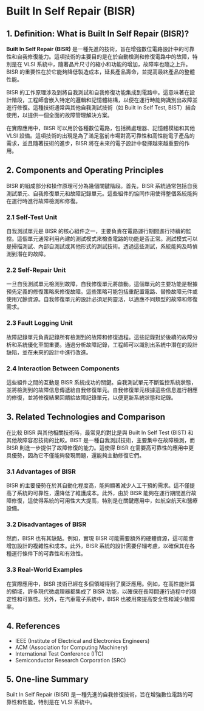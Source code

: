 # Built In Self Repair (BISR)

## 1. Definition: What is **Built In Self Repair (BISR)**?
**Built In Self Repair (BISR)** 是一種先進的技術，旨在增強數位電路設計中的可靠性和自我修復能力。這項技術的主要目的是在於自動檢測和修復電路中的故障，特別是在 VLSI 系統中，隨著晶片尺寸的縮小和功能的增加，故障率也隨之上升。BISR 的重要性在於它能夠降低製造成本，延長產品壽命，並提高最終產品的整體性能。

BISR 的工作原理涉及到將自我測試和自我修復功能集成到電路中。這意味著在設計階段，工程師會嵌入特定的邏輯和記憶體結構，以便在運行時能夠識別出故障並進行修復。這種技術通常與其他自我測試技術（如 Built In Self Test, BIST）結合使用，以提供一個全面的故障管理解決方案。

在實際應用中，BISR 可以用於各種數位電路，包括微處理器、記憶體模組和其他 VLSI 設備。這項技術的出現是為了滿足當前市場對高可靠性和高性能電子產品的需求，並且隨著技術的進步，BISR 將在未來的電子設計中發揮越來越重要的作用。

## 2. Components and Operating Principles
BISR 的組成部分和操作原理可分為幾個關鍵階段。首先，BISR 系統通常包括自我測試單元、自我修復單元和故障記錄單元。這些組件的協同作用使得整個系統能夠在運行時進行故障檢測和修復。

### 2.1 Self-Test Unit
自我測試單元是 BISR 的核心組件之一，主要負責在電路運行期間進行持續的監控。這個單元通常利用內建的測試模式來檢查電路的功能是否正常。測試模式可以是掃描測試、內部自測試或其他形式的測試技術。透過這些測試，系統能夠及時偵測到潛在的故障。

### 2.2 Self-Repair Unit
一旦自我測試單元檢測到故障，自我修復單元將啟動。這個單元的主要功能是根據預先定義的修復策略來修復故障。這些策略可能包括重配置電路、替換故障元件或使用冗餘資源。自我修復單元的設計必須足夠靈活，以適應不同類型的故障和修復需求。

### 2.3 Fault Logging Unit
故障記錄單元負責記錄所有檢測到的故障和修復過程。這些記錄對於後續的故障分析和系統優化至關重要。通過分析故障記錄，工程師可以識別出系統中潛在的設計缺陷，並在未來的設計中進行改進。

### 2.4 Interaction Between Components
這些組件之間的互動是 BISR 系統成功的關鍵。自我測試單元不斷監控系統狀態，並將檢測到的故障信息傳遞給自我修復單元。自我修復單元根據這些信息進行相應的修復，並將修復結果回饋給故障記錄單元，以便更新系統狀態和記錄。

## 3. Related Technologies and Comparison
在比較 BISR 與其他相關技術時，最常見的對比是與 Built In Self Test (BIST) 和其他故障容忍技術的比較。BIST 是一種自我測試技術，主要集中在故障檢測，而 BISR 則進一步提供了故障修復的能力。這使得 BISR 在需要高可靠性的應用中更具優勢，因為它不僅能夠發現問題，還能夠主動修復它們。

### 3.1 Advantages of BISR
BISR 的主要優勢在於其自動化程度高，能夠顯著減少人工干預的需求。這不僅提高了系統的可靠性，還降低了維護成本。此外，由於 BISR 能夠在運行期間進行故障修復，這使得系統的可用性大大提高，特別是在關鍵應用中，如航空航天和醫療設備。

### 3.2 Disadvantages of BISR
然而，BISR 也有其缺點。例如，實現 BISR 可能需要額外的硬體資源，這可能會增加設計的複雜性和成本。此外，BISR 系統的設計需要仔細考慮，以確保其在各種運行條件下的可靠性和有效性。

### 3.3 Real-World Examples
在實際應用中，BISR 技術已經在多個領域得到了廣泛應用。例如，在高性能計算的領域，許多現代微處理器都集成了 BISR 功能，以確保在長時間運行過程中的穩定性和可靠性。另外，在汽車電子系統中，BISR 也被用來提高安全性和減少故障率。

## 4. References
- IEEE (Institute of Electrical and Electronics Engineers)
- ACM (Association for Computing Machinery)
- International Test Conference (ITC)
- Semiconductor Research Corporation (SRC)

## 5. One-line Summary
Built In Self Repair (BISR) 是一種先進的自我修復技術，旨在增強數位電路的可靠性和性能，特別是在 VLSI 系統中。